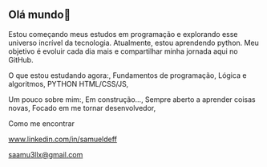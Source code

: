## Olá mundo👋

Estou começando meus estudos em programação e explorando esse universo incrível da tecnologia.
Atualmente, estou aprendendo python.
Meu objetivo é evoluir cada dia mais e compartilhar minha jornada aqui no GitHub.

O que estou estudando agora:,
Fundamentos de programação,
Lógica e algoritmos,
PYTHON
HTML/CSS/JS,

Um pouco sobre mim:,
Em construção...,
Sempre aberto a aprender coisas novas,
Focado em me tornar desenvolvedor,

Como me encontrar

www.linkedin.com/in/samueldeff

saamu3llx@gmail.com
